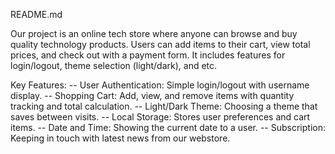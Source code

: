 README.md

Our project is an online tech store where anyone can browse and buy quality technology products. Users can add items to their cart, view total prices, and check out with a payment form. It includes features for login/logout, theme selection (light/dark), and etc.

Key Features:
    -- User Authentication: Simple login/logout with username display.
    -- Shopping Cart: Add, view, and remove items with quantity tracking and total calculation.
    -- Light/Dark Theme: Choosing a theme that saves between visits.
    -- Local Storage: Stores user preferences and cart items.
    -- Date and Time: Showing the current date to a user.
    -- Subscription: Keeping in touch with latest news from our webstore.
